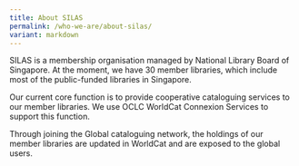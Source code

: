 ```yaml
---
title: About SILAS
permalink: /who-we-are/about-silas/
variant: markdown
---
```

SILAS is a membership organisation managed by National Library Board of Singapore. At the moment, we have 30 member libraries, which include most of the public-funded libraries in Singapore. 

Our current core function is to provide cooperative cataloguing services to our member libraries. We use OCLC WorldCat Connexion Services to support this function. 

Through joining the Global cataloguing network, the holdings of our member libraries are updated in WorldCat and are exposed to the global users.